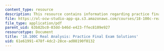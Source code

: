 ```yaml
---
content_type: resource
description: This resource contains information regarding practice final exam solutions.
file: https://ol-ocw-studio-app-qa.s3.amazonaws.com/courses/18-100c-real-analysis-fall-2012/61e61991478f4dc228cead08190f0132_MIT18_100CF12_Final.pdf
file_type: application/pdf
parent_uid: 63b82bc0-03dd-b46d-e423-ffec8109e927
resourcetype: Document
title: '18.100C Real Analysis: Practice Final Exam Solutions'
uid: 61e61991-478f-4dc2-28ce-ad08190f0132
---
```

